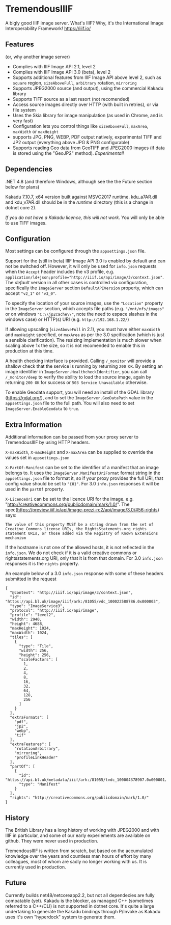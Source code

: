 # TremendousIIIF

A bigly good IIIF image server. What's IIIF? Why, it's the International Image Interoperability Framework! https://iiif.io/

## Features

(or, why another image server)

- Complies with IIIF Image API 2.1, level 2
- Complies with IIIF Image API 3.0 (beta), level 2
- Supports additional features from IIIF Image API above level 2, such as `square` region, `sizeAboveFull`, `arbitrary` rotation, `mirroring`
- Supports JPEG2000 source (and output), using the commercial Kakadu library 
- Supports TIFF source as a last resort (not recomended)
- Access source images directly over HTTP (with built in retries), or via file system
- Uses the Skia library for image manipulation (as used in Chrome, and is very fast)
- Configuration lets you control things like `sizeAboveFull`, `maxArea`, `maxWidth` or `maxHeight`
- supports JPG, PNG, WEBP, PDF output natively, experimental TIFF and JP2 output (everything above JPG & PNG configurable)
- Supports reading Geo data from GeoTIFF and JPEG2000 images (if data is stored using the "GeoJP2" method). *Experimental!*

## Dependencies

.NET 4.8 (and therefore Windows, although see the the Future section below for plans)

Kakadu 7.10.7, x64 version built against MSVC2017 runtime. kdu_a7AR.dll and kdu_v7AR.dll should be in the *runtime* directory (this is a change in dotnet core 2).

*If you do not have a Kakadu licence, this will not work*. You will only be able to use TIFF images.

## Configuration

Most settings can be configured through the `appsettings.json` file.

Support for the (still in beta) IIIF Image API 3.0 is enabled by default and can not be switched off. However, it will only be used for `info.json` requests when the `Accept` header includes the v3 profile, e.g. `application/ld+json;profile="http://iiif.io/api/image/3/context.json"`. The _default_ version in all other cases is controlled via configuration, specifically the `ImageServer` section `DefaultAPIVersion` property, which can accept `"v2_1"` or `"v3_0"`.

To specify the location of your source images, use the `"Location"` property in the `ImageServer` section, which accepts file paths (e.g. `"/mnt/nfs/images"` or on windows `"C:\\jp2cache\\"`, note the need to espace slashes in the windows case) or HTTP(s) URI (e.g. `http://192.168.1.22/`)

If allowing upscaling (`sizeAboveFull` in 2.1), you must have either `maxWidth` and `maxHeight` specified, or `maxArea` as per the 3.0 spcification (which is just a sensible clarification). The resizing implementation is much slower when scaling above 1x the size, so it is not recomended to emable this in production at this time.

A health checking interface is provided. Calling `/_monitor` will provide a shallow check that the service is running by returning `200 OK`. By setting an image identifier in `ImageServer.HealthcheckIdentifier`, you can call `/_monitor/deep` to verify the ability to load the source image, again by returning `200 OK` for success or `503 Service Unavailable` otherwise.

To enable Geodata support, you will need an install of the GDAL library (https://gdal.org/), and to set the `ImageServer.GeoDataPath` value in the `appsettings.json` file to the full path. You will also need to set `ImageServer.EnableGeodata` to `true`.

## Extra Information

Additional information can be passed from your proxy server to TremendousIIIF by using HTTP headers. 

`X-maxWidth`, `X-maxHeight` and `X-maxArea` can be supplied to override the values set in `appsettings.json`

`X-PartOf-Manifest` can be set to the identifier of a manifest that an image belongs to. It uses the `ImageServer.ManifestUriFormat` format string in the `appsettings.json` file to format it, so if your proxy provides the full URI, that config value should be set to `"{0}"`.
For 3.0 `info.json` responses it will be used in the `partOf` property.

`X-LicenceUri` can be set to the licence URI for the image. e.g. "http://creativecommons.org/publicdomain/mark/1.0/". The spec(https://preview.iiif.io/api/image-prezi-rc2/api/image/3.0/#56-rights) says:

	The value of this property MUST be a string drawn from the set of Creative Commons license URIs, the RightsStatements.org rights statement URIs, or those added via the Registry of Known Extensions mechanism

If the hostname is not one of the allowed hosts, it is not reflected in the `info.json`. We do not check if it is a valid creative commons or rightsstatements.org URI, only that it is from that domain. For 3.0 `info.json` responses it is the `rights` property.

An example below of a 3.0 `info.json` response with some of these headers submitted in the request

```
{
  "@context": "http://iiif.io/api/image/3/context.json",
  "id": "https://api.bl.uk/image/iiif/ark:/81055/vdc_100022588786.0x000003",
  "type": "ImageService3",
  "protocol": "http://iiif.io/api/image",
  "profile": "level2",
  "width": 2940,
  "height": 4688,
  "maxHeight": 1024,
  "maxWidth": 1024,
  "tiles": [
    {
      "type": "Tile",
      "width": 256,
      "height": 256,
      "scaleFactors": [
        1,
        2,
        4,
        8,
        16,
        32,
        64,
        128,
        256
      ]
    }
  ],
  "extraFormats": [
    "pdf",
    "jp2",
    "webp",
    "tif"
  ],
  "extraFeatures": [
    "rotationArbitrary",
    "mirroring",
    "profileLinkHeader"
  ],
  "partOf": [
    {
      "id": "https://api.bl.uk/metadata/iiif/ark:/81055/tvdc_100004378907.0x000001/manifest.json",
      "type": "Manifest"
    }
  ],
  "rights": "http://creativecommons.org/publicdomain/mark/1.0/"
}
```

## History

The British Library has a long history of working with JPEG2000 and with IIIF in particular, and some of our early experiements are available on github. They were never used in production.

TremendousIIIF is written from scratch, but based on the accumulated knowledge over the years and countless man hours of effort by many colleagues, most of whom are sadly no longer working with us. It is currently used in production.

## Future

Currently builds net48/netcoreapp2.2, but not all dependecies are fully compatable (yet). Kakadu is the blocker, as managed C++ (sometimes referred to a C++/CLI) is not supported in dotnet core. It's quite a large undertaking to generate the Kakadu bindings through P/Invoke as Kakadu uses it's own "hyperdock" system to generate them. 
